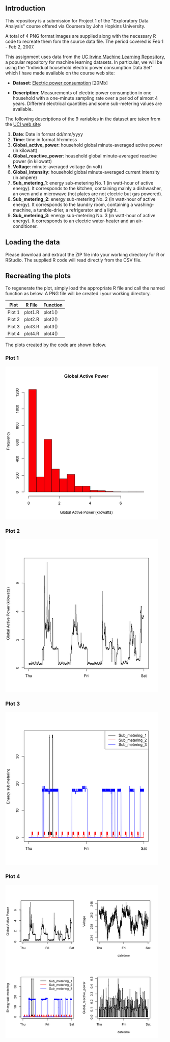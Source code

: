## Introduction

This repository is a submission for Project 1 of the "Exploratory Data Analysis" course offered via Coursera by John Hopkins University. 

A total of 4 PNG format images are supplied along with the necessary R code to recreate them fom the source data file. The period covered is Feb 1 - Feb 2, 2007.

This assignment uses data from
the <a href="http://archive.ics.uci.edu/ml/">UC Irvine Machine
Learning Repository</a>, a popular repository for machine learning
datasets. In particular, we will be using the "Individual household
electric power consumption Data Set" which I have made available on
the course web site:


* <b>Dataset</b>: <a href="https://d396qusza40orc.cloudfront.net/exdata%2Fdata%2Fhousehold_power_consumption.zip">Electric power consumption</a> [20Mb]

* <b>Description</b>: Measurements of electric power consumption in
one household with a one-minute sampling rate over a period of almost
4 years. Different electrical quantities and some sub-metering values
are available.


The following descriptions of the 9 variables in the dataset are taken
from
the <a href="https://archive.ics.uci.edu/ml/datasets/Individual+household+electric+power+consumption">UCI
web site</a>:

<ol>
<li><b>Date</b>: Date in format dd/mm/yyyy </li>
<li><b>Time</b>: time in format hh:mm:ss </li>
<li><b>Global_active_power</b>: household global minute-averaged active power (in kilowatt) </li>
<li><b>Global_reactive_power</b>: household global minute-averaged reactive power (in kilowatt) </li>
<li><b>Voltage</b>: minute-averaged voltage (in volt) </li>
<li><b>Global_intensity</b>: household global minute-averaged current intensity (in ampere) </li>
<li><b>Sub_metering_1</b>: energy sub-metering No. 1 (in watt-hour of active energy). It corresponds to the kitchen, containing mainly a dishwasher, an oven and a microwave (hot plates are not electric but gas powered). </li>
<li><b>Sub_metering_2</b>: energy sub-metering No. 2 (in watt-hour of active energy). It corresponds to the laundry room, containing a washing-machine, a tumble-drier, a refrigerator and a light. </li>
<li><b>Sub_metering_3</b>: energy sub-metering No. 3 (in watt-hour of active energy). It corresponds to an electric water-heater and an air-conditioner.</li>
</ol>

## Loading the data
Please download and extract the ZIP file into your working directory for R or RStudio. The supplied R code will read directly from the CSV file.

## Recreating the plots

To regenerate the plot, simply load the appropriate R file and call the named function as below. A PNG file will be created i your working directory.

| Plot | R File | Function |
|------|--------|----------|
| Plot 1| plot1.R | plot1() |
| Plot 2| plot2.R | plot2() |
| Plot 3| plot3.R | plot3() |
| Plot 4| plot4.R | plot4() |

The plots created by the code are shown below.

### Plot 1


![Histogram of Global Active Power](plot1.png) 


### Plot 2

![Line plot of Global Active Power](plot2.png) 


### Plot 3

![Line plot of Energy Sub Metering locations](plot3.png) 


### Plot 4

![Multiple plots](plot4.png) 

